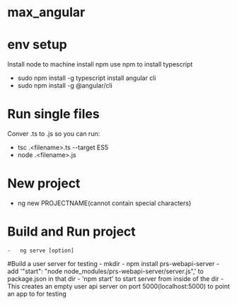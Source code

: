 # max_angular
# env setup 
Install node to machine
install npm
use npm to install typescript
 - sudo npm install -g typescript
 install angular cli
 - sudo npm install -g @angular/cli 
# Run single files
Conver .ts to .js so you can run:
 - tsc .\<filename>.ts --target ES5
 - node .\<filename>.js
# New project
- ng new PROJECTNAME(cannot contain special characters)
# Build and Run project
	-	ng serve [option]
#Build a user server for testing 
	- mkdir <server dir name>
	- npm install prs-webapi-server
	- add '"start": "node node_modules/prs-webapi-server/server.js",' to package.json in that dir
	-  'npm start' to start server from inside of the dir
	- This creates an empty user api server on port 5000(localhost:5000) to point an app to for testing
